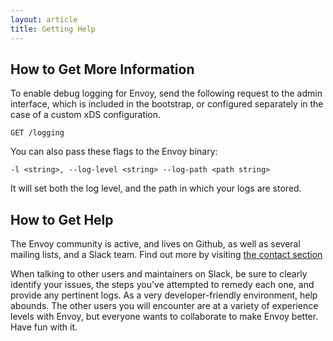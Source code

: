 ```yaml
---
layout: article
title: Getting Help
---
```


[//]: # ( Copyright 2018 Turbine Labs, Inc.                                   )
[//]: # ( you may not use this file except in compliance with the License.    )
[//]: # ( You may obtain a copy of the License at                             )
[//]: # (                                                                     )
[//]: # (     http://www.apache.org/licenses/LICENSE-2.0                      )
[//]: # (                                                                     )
[//]: # ( Unless required by applicable law or agreed to in writing, software )
[//]: # ( distributed under the License is distributed on an "AS IS" BASIS,   )
[//]: # ( WITHOUT WARRANTIES OR CONDITIONS OF ANY KIND, either express or     )
[//]: # ( implied. See the License for the specific language governing        )
[//]: # ( permissions and limitations under the License.                      )

[//]: # (Getting Help)

## How to Get More Information

To enable debug logging for Envoy, send the following request to
the admin interface, which is included in the bootstrap, or
configured separately in the case of a custom xDS configuration.

`GET /logging`

You can also pass these flags to the Envoy binary:

```console
-l <string>, --log-level <string> --log-path <path string>
```

It will set both the log level, and the path in which your logs
are stored.

## How to Get Help

The Envoy community is active, and lives on Github, as well as
several mailing lists, and a Slack team. Find out more by
visiting
[the contact section](https://github.com/envoyproxy/envoy#contact)

When talking to other users and maintainers on Slack, be sure to
clearly identify your issues, the steps you've attempted to
remedy each one, and provide any pertinent logs. As a very
developer-friendly environment, help abounds. The other users
you will encounter are at a variety of experience levels with
Envoy, but everyone wants to collaborate to make Envoy better.
Have fun with it.
